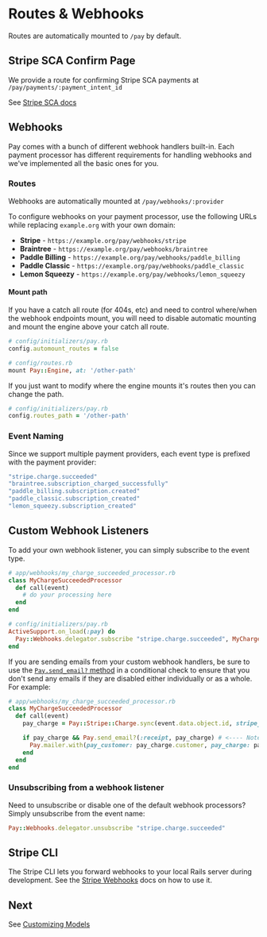 # Routes & Webhooks

Routes are automatically mounted to `/pay` by default.

## Stripe SCA Confirm Page

We provide a route for confirming Stripe SCA payments at `/pay/payments/:payment_intent_id`

See [Stripe SCA docs](stripe/4_sca.md)

## Webhooks

Pay comes with a bunch of different webhook handlers built-in. Each payment processor has different requirements for handling webhooks and we've implemented all the basic ones for you.

### Routes

Webhooks are automatically mounted at `/pay/webhooks/:provider`

To configure webhooks on your payment processor, use the following URLs while replacing `example.org` with your own domain:

* **Stripe** - `https://example.org/pay/webhooks/stripe`
* **Braintree** - `https://example.org/pay/webhooks/braintree`
* **Paddle Billing** - `https://example.org/pay/webhooks/paddle_billing`
* **Paddle Classic** - `https://example.org/pay/webhooks/paddle_classic`
* **Lemon Squeezy** - `https://example.org/pay/webhooks/lemon_squeezy`

#### Mount path

If you have a catch all route (for 404s, etc) and need to control where/when the webhook endpoints mount, you will need to disable automatic mounting and mount the engine above your catch all route.

```ruby
# config/initializers/pay.rb
config.automount_routes = false
```

```ruby
# config/routes.rb
mount Pay::Engine, at: '/other-path'
```

If you just want to modify where the engine mounts it's routes then you can change the path.

```ruby
# config/initializers/pay.rb
config.routes_path = '/other-path'
```

### Event Naming

Since we support multiple payment providers, each event type is prefixed with the payment provider:

```ruby
"stripe.charge.succeeded"
"braintree.subscription_charged_successfully"
"paddle_billing.subscription.created"
"paddle_classic.subscription_created"
"lemon_squeezy.subscription_created"
```

## Custom Webhook Listeners

To add your own webhook listener, you can simply subscribe to the event type.

```ruby
# app/webhooks/my_charge_succeeded_processor.rb
class MyChargeSucceededProcessor
  def call(event)
    # do your processing here
  end
end

# config/initializers/pay.rb
ActiveSupport.on_load(:pay) do
  Pay::Webhooks.delegator.subscribe "stripe.charge.succeeded", MyChargeSucceededProcessor.new
end
```

If you are sending emails from your custom webhook handlers, be sure to use the [`Pay.send_email?` method](https://github.com/pay-rails/pay/blob/c067771d8c7514acde4b948b474caf054bb0e25d/lib/pay.rb#L113)
in a conditional check to ensure that you don't send any emails if they are disabled either individually or as a whole.
For example:

```ruby
# app/webhooks/my_charge_succeeded_processor.rb
class MyChargeSucceededProcessor
  def call(event)
    pay_charge = Pay::Stripe::Charge.sync(event.data.object.id, stripe_account: event.try(:account))

    if pay_charge && Pay.send_email?(:receipt, pay_charge) # <---- Note the usage of the `send_email?` method here
      Pay.mailer.with(pay_customer: pay_charge.customer, pay_charge: pay_charge).receipt.deliver_later
    end
  end
end
```

### Unsubscribing from a webhook listener

Need to unsubscribe or disable one of the default webhook processors? Simply unsubscribe from the event name:

```ruby
Pay::Webhooks.delegator.unsubscribe "stripe.charge.succeeded"
```

## Stripe CLI

The Stripe CLI lets you forward webhooks to your local Rails server during development. See the [Stripe Webhooks](stripe/5_webhooks.md) docs on how to use it.

## Next

See [Customizing Models](8_customizing_models.md)
